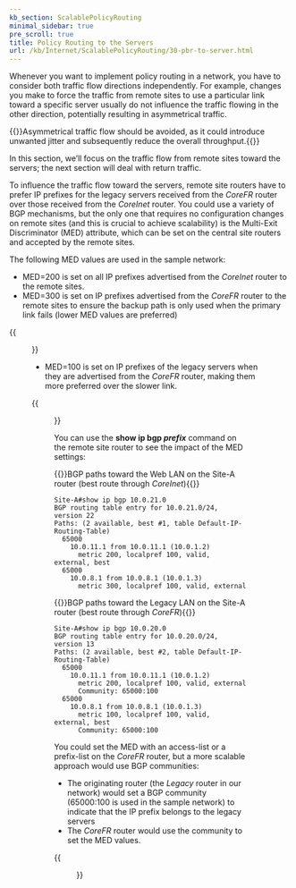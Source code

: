 ```yaml
---
kb_section: ScalablePolicyRouting
minimal_sidebar: true
pre_scroll: true
title: Policy Routing to the Servers
url: /kb/Internet/ScalablePolicyRouting/30-pbr-to-server.html
---
```

Whenever you want to implement policy routing in a network, you have to consider both traffic flow directions independently. For example, changes you make to force the traffic from remote sites to use a particular link toward a specific server usually do not influence the traffic flowing in the other direction, potentially resulting in asymmetrical traffic.

{{<note warn>}}Asymmetrical traffic flow should be avoided, as it could introduce unwanted jitter and subsequently reduce the overall throughput.{{</note>}}

In this section, we’ll focus on the traffic flow from remote sites toward the servers; the next section will deal with return traffic.

To influence the traffic flow toward the servers, remote site routers have to prefer IP prefixes for the legacy servers received from the *CoreFR* router over those received from the *CoreInet* router. You could use a variety of BGP mechanisms, but the only one that requires no configuration changes on remote sites (and this is crucial to achieve scalability) is the Multi-Exit Discriminator (MED) attribute, which can be set on the central site routers and accepted by the remote sites.

The following MED values are used in the sample network:

* MED=200 is set on all IP prefixes advertised from the *CoreInet* router to the remote sites.
*	MED=300 is set on IP prefixes advertised from the *CoreFR* router to the remote sites to ensure the backup path is only used when the primary link fails (lower MED values are preferred)

{{<figure src="corenet-preferred-web.jpg" caption="CoreInet router is preferred for the Web LAN">}}

*	MED=100 is set on IP prefixes of the legacy servers when they are advertised from the *CoreFR* router, making them more preferred over the slower link.

{{<figure src="corefr-preferred-legacy.jpg" caption="CoreFR router is preferred for the Legacy LAN">}}

You can use the **show ip bgp _prefix_** command on the remote site router to see the impact of the MED settings:

{{<cc>}}BGP paths toward the Web LAN on the Site-A router (best route through *CoreInet*){{</cc>}}
```
Site-A#show ip bgp 10.0.21.0
BGP routing table entry for 10.0.21.0/24, version 22
Paths: (2 available, best #1, table Default-IP-Routing-Table)
  65000
    10.0.11.1 from 10.0.11.1 (10.0.1.2)
      metric 200, localpref 100, valid, external, best
  65000
    10.0.8.1 from 10.0.8.1 (10.0.1.3)
      metric 300, localpref 100, valid, external
```

{{<cc>}}BGP paths toward the Legacy LAN on the Site-A router (best route through *CoreFR*){{</cc>}}
```
Site-A#show ip bgp 10.0.20.0
BGP routing table entry for 10.0.20.0/24, version 13
Paths: (2 available, best #2, table Default-IP-Routing-Table)
  65000
    10.0.11.1 from 10.0.11.1 (10.0.1.2)
      metric 200, localpref 100, valid, external
      Community: 65000:100
  65000
    10.0.8.1 from 10.0.8.1 (10.0.1.3)
      metric 100, localpref 100, valid, external, best
      Community: 65000:100
```

You could set the MED with an access-list or a prefix-list on the *CoreFR* router, but a more scalable approach would use BGP communities:

* The originating router (the *Legacy* router in our network) would set a BGP community (65000:100 is used in the sample network) to indicate that the IP prefix belongs to the legacy servers
* The *CoreFR* router would use the community to set the MED values. 

{{<figure src="legacy-route-propagation.jpg" caption="BGP route propagation from the Legacy router to the Site router">}}

<!-- end -->
